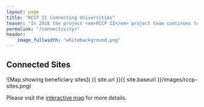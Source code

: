 ```yaml
---
layout: page
title: "RCCP II Connecting Universities"
teaser: "In 2018 the project <em>RCCP II</em> project team continues to connect universities in South Africa to the Internet. Learn more about the progress and plans."
permalink: "/connectivity/"
header:
    image_fullwidth: "whitebackground.png"
---
```


## Connected Sites

![Map showing beneficiary sites]( {{ site.url }}{{ site.baseurl }}/images/rccp-sites.png)

Please visit the [interactive map](http://rpubs.com/anelda/rccp-sites) for more details.

